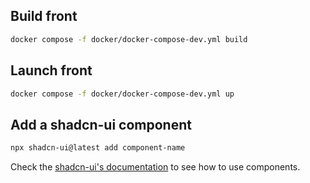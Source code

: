 ## Build front

```bash
docker compose -f docker/docker-compose-dev.yml build
```

## Launch front

```bash
docker compose -f docker/docker-compose-dev.yml up
```

## Add a shadcn-ui component

```bash
npx shadcn-ui@latest add component-name
```

Check the [shadcn-ui's documentation](https://ui.shadcn.com/docs) to see how to use components.